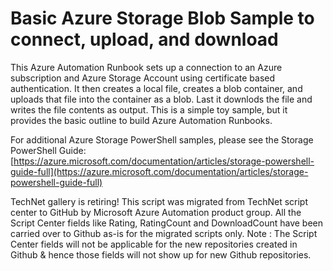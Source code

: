 ﻿Basic Azure Storage Blob Sample to connect, upload, and download
================================================================

            

This Azure Automation Runbook sets up a connection to an Azure subscription and Azure Storage Account using certificate based authentication. It then creates a local file, creates a blob container, and uploads that file into the container as a blob. Last
 it downlods the file and writes the file contents as output. This is a simple toy sample, but it provides the basic outline to build Azure Automation Runbooks.


For additional Azure Storage PowerShell samples, please see the Storage PowerShell Guide:
[https://azure.microsoft.com/documentation/articles/storage-powershell-guide-full](https://azure.microsoft.com/documentation/articles/storage-powershell-guide-full)



        
    
TechNet gallery is retiring! This script was migrated from TechNet script center to GitHub by Microsoft Azure Automation product group. All the Script Center fields like Rating, RatingCount and DownloadCount have been carried over to Github as-is for the migrated scripts only. Note : The Script Center fields will not be applicable for the new repositories created in Github & hence those fields will not show up for new Github repositories.

